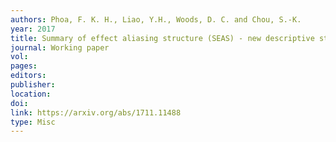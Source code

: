 ```yaml
---
authors: Phoa, F. K. H., Liao, Y.H., Woods, D. C. and Chou, S.-K. 
year: 2017 
title: Summary of effect aliasing structure (SEAS) - new descriptive statistics for factorial and supersaturated designs 
journal: Working paper 
vol: 
pages: 
editors: 
publisher: 
location: 
doi: 
link: https://arxiv.org/abs/1711.11488 
type: Misc 
---
```

 

